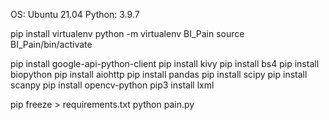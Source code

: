 OS: Ubuntu 21.04
Python: 3.9.7


pip install virtualenv
python -m virtualenv BI_Pain
source BI_Pain/bin/activate

pip install google-api-python-client
pip install kivy
pip install bs4
pip install biopython
pip install aiohttp
pip install pandas
pip install scipy
pip install scanpy
pip install opencv-python
pip3 install lxml

pip freeze > requirements.txt
python pain.py